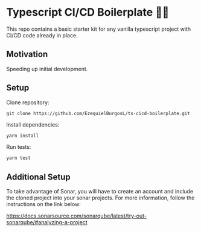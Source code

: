 # Typescript CI/CD Boilerplate 🐱‍🏍

This repo contains a basic starter kit for any vanilla typescript project with CI/CD code already in place.

## Motivation

Speeding up initial development.

## Setup

Clone repository:
```
git clone https://github.com/EzequielBurgosL/ts-cicd-boilerplate.git
```

Install dependencies:
```bash
yarn install
```

Run tests:
```bash
yarn test
```

## Additional Setup

To take advantage of Sonar, you will have to create an account and include the cloned project into your sonar projects. For more information, follow the instructions on the link below:

https://docs.sonarsource.com/sonarqube/latest/try-out-sonarqube/#analyzing-a-project
